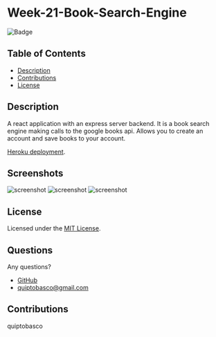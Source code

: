 # Week-21-Book-Search-Engine

![Badge](https://img.shields.io/badge/License-MIT-orange)

## Table of Contents
- [Description](#description)
- [Contributions](#contributions)
- [License](#license)

## Description
A react application with an express server backend.  It is a book search engine making calls to the google books api.  Allows you to create an account and save books to your account.   

[Heroku deployment](https://sleepy-harbor-54784.herokuapp.com/).

## Screenshots
![screenshot](https://user-images.githubusercontent.com/87678391/149248790-b8ec9240-4f8d-417a-a6bd-3d44ff1eb3c0.png)
![screenshot](https://user-images.githubusercontent.com/87678391/149248798-9b10499e-4911-445c-84da-0e06405940ce.png)
![screenshot](https://user-images.githubusercontent.com/87678391/149248792-59935929-ae2c-452c-b136-3f97026ba693.png)



## License 
Licensed under the [MIT License](https://choosealicense.com/licenses/mit/).

## Questions
Any questions?
* [GitHub](https://github.com/quiptobasco)
* [quiptobasco@gmail.com](mailto:quiptobasco@gmail.com)

## Contributions
quiptobasco
